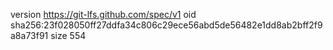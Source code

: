 version https://git-lfs.github.com/spec/v1
oid sha256:23f028050ff27ddfa34c806c29ece56abd5de56482e1dd8ab2bff2f9a8a73f91
size 554
